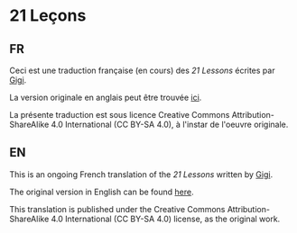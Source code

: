 # 21 Leçons

## FR

Ceci est une traduction française (en cours) des _21 Lessons_ écrites par [Gigi](twitter.com/dergigi).

La version originale en anglais peut être trouvée [ici](https://21lessons.com/).

La présente traduction est sous licence Creative Commons Attribution-ShareAlike 4.0 International (CC BY-SA 4.0), à l'instar de l'oeuvre originale.

## EN

This is an ongoing French translation of the _21 Lessons_ written by [Gigi](twitter.com/dergigi).

The original version in English can be found [here](https://21lessons.com/).

This translation is published under the Creative Commons Attribution-ShareAlike 4.0 International (CC BY-SA 4.0) license, as the original work.
